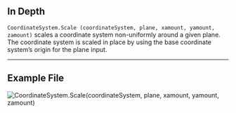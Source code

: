 <!--- Autodesk.DesignScript.Geometry.CoordinateSystem.Scale(coordinateSystem, plane, xamount, yamount, zamount) --->
<!--- NE2FY5VUCEZ5FDNQJAZD74HKN3WQSOQJXNOQ77SK3PFIJQCTF23Q --->
## In Depth
`CoordinateSystem.Scale (coordinateSystem, plane, xamount, yamount, zamount)` scales a coordinate system non-uniformly around a given plane. The coordinate system is scaled in place by using the base coordinate system’s origin for the plane input.
___
## Example File

![CoordinateSystem.Scale(coordinateSystem, plane, xamount, yamount, zamount)](./NE2FY5VUCEZ5FDNQJAZD74HKN3WQSOQJXNOQ77SK3PFIJQCTF23Q_img.jpg)
